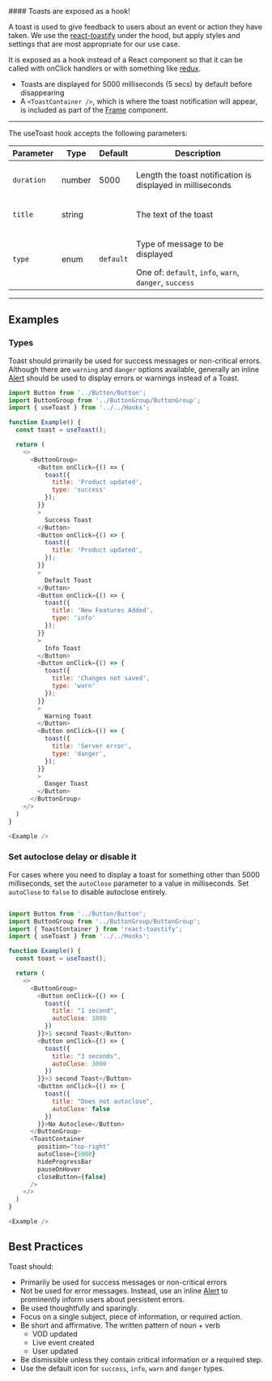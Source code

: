 <div className="styleguide__callout">
#### Toasts are exposed as a hook!

A toast is used to give feedback to users about an event or action they have taken. We use the [react-toastify](https://github.com/fkhadra/react-toastify) under the hood, but apply styles and settings that are most appropriate for our use case.

It is exposed as a hook instead of a React component so that it can be called with onClick handlers or with something like [redux](https://github.com/fkhadra/react-toastify#usage-with-redux).

</div>

* Toasts are displayed for 5000 milliseconds (5 secs) by default before disappearing
* A `<ToastContainer />`, which is where the toast notification will appear, is included as part of the [Frame](/#/Components/Frame) component.

---

The useToast hook accepts the following parameters:

<table class="rsg--table-33">
  <thead class="rsg--tableHead-34">
    <tr>
      <th class="rsg--cellHeading-35">Parameter</th>
      <th class="rsg--cellHeading-35">Type</th>
      <th class="rsg--cellHeading-35">Default</th>
      <th class="rsg--cellHeading-35">Description</th>
    </tr>
  </thead>
  <tbody>
    <tr>
      <td class="rsg--cell-36"><code class="rsg--name-37">duration</code></td><td class="rsg--cell-36"><span class="rsg--type-39">number</span></td><td class="rsg--cell-36">5000</td><td class="rsg--cell-36"><div><p class="rsg--para-29">Length the toast notification is displayed in milliseconds</p></div></td>
    </tr>
    <tr>
      <td class="rsg--cell-36"><code class="rsg--name-37">title</code></td><td class="rsg--cell-36"><span class="rsg--type-39">string</span></td><td class="rsg--cell-36"></td><td class="rsg--cell-36"><div><p class="rsg--para-29">The text of the toast</p></div></td>
    </tr>
    <tr>
      <td class="rsg--cell-36"><code class="rsg--name-37">type</code></td><td class="rsg--cell-36"><span class="rsg--type-39">enum</span></td><td class="rsg--cell-36"><code class="rsg--code-40">default</code></td><td class="rsg--cell-36"><div><p class="rsg--para-29">Type of message to be displayed</p><div class="rsg--para-29"><span>One of: <code class="rsg--code-40">default</code>, <code class="rsg--code-40">info</code>, <code class="rsg--code-40">warn</code>, <code class="rsg--code-40">danger</code>, <code class="rsg--code-40">success</code></span></div></div></td>
    </tr>
  </tbody>
</table>

---

## Examples

### Types

Toast should primarily be used for success messages or non-critical errors. Although there are `warning` and `danger` options available, generally an inline [Alert](/#/Components/Alert) should be used to display errors or warnings instead of a Toast.

```js
import Button from '../Button/Button';
import ButtonGroup from '../ButtonGroup/ButtonGroup';
import { useToast } from '../../Hooks';

function Example() {
  const toast = useToast();

  return (
    <>
      <ButtonGroup>
        <Button onClick={() => {
          toast({
            title: 'Product updated',
            type: 'success'
          });
        }}
        >
          Success Toast
        </Button>
        <Button onClick={() => {
          toast({
            title: 'Product updated',
          });
        }}
        >
          Default Toast
        </Button>
        <Button onClick={() => {
          toast({
            title: 'New Features Added',
            type: 'info'
          });
        }}
        >
          Info Toast
        </Button>
        <Button onClick={() => {
          toast({
            title: 'Changes not saved',
            type: 'warn'
          });
        }}
        >
          Warning Toast
        </Button>
        <Button onClick={() => {
          toast({
            title: 'Server error',
            type: 'danger',
          });
        }}
        >
          Danger Toast
        </Button>
      </ButtonGroup>
    </>
  )
}

<Example />
```


### Set autoclose delay or disable it

For cases where you need to display a toast for something other than 5000 milliseconds, set the `autoClose` parameter to a value in milliseconds. Set `autoClose` to `false` to disable autoclose entirely.


```js

import Button from '../Button/Button';
import ButtonGroup from '../ButtonGroup/ButtonGroup';
import { ToastContainer } from 'react-toastify';
import { useToast } from '../../Hooks';

function Example() {
  const toast = useToast();

  return (
    <>
      <ButtonGroup>
        <Button onClick={() => {
          toast({
            title: "1 second",
            autoClose: 1000
          })
        }}>1 second Toast</Button>
        <Button onClick={() => {
          toast({
            title: "3 seconds",
            autoClose: 3000
          })
        }}>3 second Toast</Button>
        <Button onClick={() => {
          toast({
            title: "Does not autoclose",
            autoClose: false
          })
        }}>No Autoclose</Button>
      </ButtonGroup>
      <ToastContainer
        position="top-right"
        autoClose={5000}
        hideProgressBar
        pauseOnHover
        closeButton={false}
      />
    </>
  )
}

<Example />

```

## Best Practices

Toast should:
* Primarily be used for success messages or non-critical errors
* Not be used for error messages. Instead, use an inline [Alert](/#/Components/Alert) to prominently inform users about persistent errors.
* Be used thoughtfully and sparingly.
* Focus on a single subject, piece of information, or required action.
* Be short and affirmative. The written pattern of noun + verb
  * VOD updated
  * Live event created
  * User updated
* Be dismissible unless they contain critical information or a required step.
* Use the default icon for `success`, `info`, `warn` and `danger` types.
